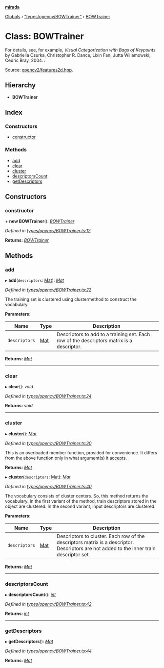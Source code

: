 **[mirada](../README.md)**

[Globals](../README.md) › ["types/opencv/BOWTrainer"](../modules/_types_opencv_bowtrainer_.md) › [BOWTrainer](_types_opencv_bowtrainer_.bowtrainer.md)

# Class: BOWTrainer

For details, see, for example, *Visual Categorization with Bags of Keypoints* by Gabriella Csurka,
Christopher R. Dance, Lixin Fan, Jutta Willamowski, Cedric Bray, 2004. :

Source:
[opencv2/features2d.hpp](https://github.com/opencv/opencv/tree/master/modules/core/include/opencv2/features2d.hpp#L1339).

## Hierarchy

* **BOWTrainer**

## Index

### Constructors

* [constructor](_types_opencv_bowtrainer_.bowtrainer.md#constructor)

### Methods

* [add](_types_opencv_bowtrainer_.bowtrainer.md#add)
* [clear](_types_opencv_bowtrainer_.bowtrainer.md#clear)
* [cluster](_types_opencv_bowtrainer_.bowtrainer.md#cluster)
* [descriptorsCount](_types_opencv_bowtrainer_.bowtrainer.md#descriptorscount)
* [getDescriptors](_types_opencv_bowtrainer_.bowtrainer.md#getdescriptors)

## Constructors

###  constructor

\+ **new BOWTrainer**(): *[BOWTrainer](_types_opencv_bowtrainer_.bowtrainer.md)*

*Defined in [types/opencv/BOWTrainer.ts:12](https://github.com/cancerberoSgx/mirada/blob/dd33d35/mirada/src/types/opencv/BOWTrainer.ts#L12)*

**Returns:** *[BOWTrainer](_types_opencv_bowtrainer_.bowtrainer.md)*

## Methods

###  add

▸ **add**(`descriptors`: [Mat](_types_opencv_mat_.mat.md)): *[Mat](_types_opencv_mat_.mat.md)*

*Defined in [types/opencv/BOWTrainer.ts:22](https://github.com/cancerberoSgx/mirada/blob/dd33d35/mirada/src/types/opencv/BOWTrainer.ts#L22)*

  The training set is clustered using clustermethod to construct the vocabulary.

**Parameters:**

Name | Type | Description |
------ | ------ | ------ |
`descriptors` | [Mat](_types_opencv_mat_.mat.md) | Descriptors to add to a training set. Each row of the descriptors matrix is a descriptor.  |

**Returns:** *[Mat](_types_opencv_mat_.mat.md)*

___

###  clear

▸ **clear**(): *void*

*Defined in [types/opencv/BOWTrainer.ts:24](https://github.com/cancerberoSgx/mirada/blob/dd33d35/mirada/src/types/opencv/BOWTrainer.ts#L24)*

**Returns:** *void*

___

###  cluster

▸ **cluster**(): *[Mat](_types_opencv_mat_.mat.md)*

*Defined in [types/opencv/BOWTrainer.ts:30](https://github.com/cancerberoSgx/mirada/blob/dd33d35/mirada/src/types/opencv/BOWTrainer.ts#L30)*

  This is an overloaded member function, provided for convenience. It differs from the above
function only in what argument(s) it accepts.

**Returns:** *[Mat](_types_opencv_mat_.mat.md)*

▸ **cluster**(`descriptors`: [Mat](_types_opencv_mat_.mat.md)): *[Mat](_types_opencv_mat_.mat.md)*

*Defined in [types/opencv/BOWTrainer.ts:40](https://github.com/cancerberoSgx/mirada/blob/dd33d35/mirada/src/types/opencv/BOWTrainer.ts#L40)*

  The vocabulary consists of cluster centers. So, this method returns the vocabulary. In the first
variant of the method, train descriptors stored in the object are clustered. In the second variant,
input descriptors are clustered.

**Parameters:**

Name | Type | Description |
------ | ------ | ------ |
`descriptors` | [Mat](_types_opencv_mat_.mat.md) | Descriptors to cluster. Each row of the descriptors matrix is a descriptor. Descriptors are not added to the inner train descriptor set.  |

**Returns:** *[Mat](_types_opencv_mat_.mat.md)*

___

###  descriptorsCount

▸ **descriptorsCount**(): *[int](../modules/_types_opencv__hacks_.md#int)*

*Defined in [types/opencv/BOWTrainer.ts:42](https://github.com/cancerberoSgx/mirada/blob/dd33d35/mirada/src/types/opencv/BOWTrainer.ts#L42)*

**Returns:** *[int](../modules/_types_opencv__hacks_.md#int)*

___

###  getDescriptors

▸ **getDescriptors**(): *[Mat](_types_opencv_mat_.mat.md)*

*Defined in [types/opencv/BOWTrainer.ts:44](https://github.com/cancerberoSgx/mirada/blob/dd33d35/mirada/src/types/opencv/BOWTrainer.ts#L44)*

**Returns:** *[Mat](_types_opencv_mat_.mat.md)*
